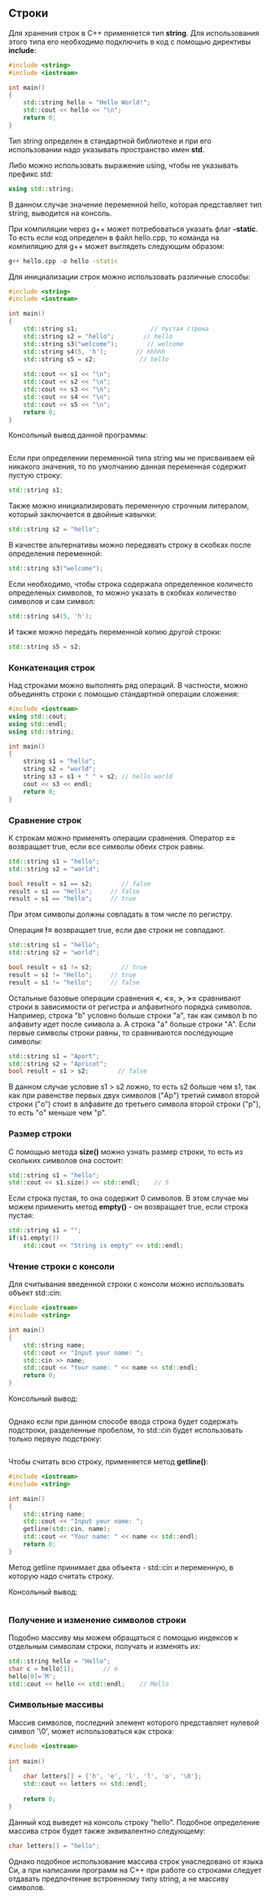 ## Строки

Для хранения строк в C++ применяется тип **string**. Для использования этого типа его необходимо подключить в код с помощью директивы 
**include**:

```cpp
#include <string>
#include <iostream>

int main()
{
    std::string hello = "Hello World!";
    std::cout << hello << "\n";
    return 0;
}
```

Тип string определен в стандартной библиотеке и при его использовании надо указывать пространство имен **std**.

Либо можно использовать выражение using, чтобы не указывать префикс std:

```cpp
using std::string;
```

В данном случае значение переменной hello, которая представляет тип string, выводится на консоль.

При компиляции через g++ может потребоваться указать флаг **-static**. То есть если код определен в файл hello.cpp, 
то команда на компиляцию для g++ может выглядеть следующим образом:

```cpp
g++ hello.cpp -o hello -static
```

Для инициализации строк можно использовать различные способы:

```cpp
#include <string>
#include <iostream>

int main()
{
    std::string s1;                    // пустая строка
    std::string s2 = "hello";        // hello
    std::string s3("welcome");        // welcome
    std::string s4(5, 'h');        // hhhhh
    std::string s5 = s2;            // hello
    
    std::cout << s1 << "\n";
    std::cout << s2 << "\n";
    std::cout << s3 << "\n";
    std::cout << s4 << "\n";
    std::cout << s5 << "\n";
    return 0;
}
```

Консольный вывод данной программы:

```

```

Если при определении переменной типа string мы не присваиваем ей никакого значения, то по умолчанию данная переменная содержит пустую строку:

```cpp
std::string s1;
```

Также можно инициализировать переменную строчным литералом, который заключается в двойные кавычки:

```cpp
std::string s2 = "hello";
```

В качестве альтернативы можно передавать строку в скобках после определения переменной:

```cpp
std::string s3("welcome");
```

Если необходимо, чтобы строка содержала определенное количесто определеных символов, то можно указать в скобках количество символов и сам символ:

```cpp
std::string s4(5, 'h');
```

И также можно передать переменной копию другой строки:

```cpp
std::string s5 = s2;
```

### Конкатенация строк

Над строками можно выполнять ряд операций. В частности, можно объединять строки с помощью стандартной операции сложения:

```cpp
#include <iostream>
using std::cout;
using std::endl;
using std::string;

int main()
{    
    string s1 = "hello";
    string s2 = "world";
    string s3 = s1 + " " + s2; // hello world
    cout << s3 << endl;
    return 0;
}
```

### Сравнение строк

К строкам можно применять операции сравнения. Оператор **==** возвращает true, если все символы обеих строк равны.

```cpp
std::string s1 = "hello";
std::string s2 = "world";

bool result = s1 == s2;        // false
result = s1 == "Hello";     // false
result = s1 == "hello";     // true
```

При этом символы должны совпадать в том числе по регистру.

Операция **!=** возвращает true, если две строки не совпадают.

```cpp
std::string s1 = "hello";
std::string s2 = "world";

bool result = s1 != s2;        // true
result = s1 != "Hello";     // true
result = s1 != "hello";     // false
```

Остальные базовые операции сравнения **<**, **<=**, **>**, **>=** 
сравнивают строки в зависимости от регистра и алфавитного порядка символов. Например, строка "b" условно больше строки "a", так как символ b по алфавиту идет после символа a. 
А строка "a" больше строки "A". Если первые символы строки равны, то сравниваются последующие символы:

```cpp
std::string s1 = "Aport";
std::string s2 = "Apricot";
bool result = s1 > s2;        // false
```

В данном случае условие s1 > s2 ложно, то есть s2 больше чем s1, так как при равенстве первых двух символов ("Ap") третий символ второй 
строки ("o") стоит в алфавите до третьего символа второй строки ("p"), то есть "o" меньше чем "p".

### Размер строки

С помощью метода **size()** можно узнать размер строки, то есть из скольких символов она состоит:

```cpp
std::string s1 = "hello";
std::cout << s1.size() << std::endl;    // 5
```

Если строка пустая, то она содержит 0 символов. В этом случае мы можем применить метод **empty()** - он возвращает true, если строка пустая:

```cpp
std::string s1 = "";
if(s1.empty())
    std::cout << "String is empty" << std::endl;
```

### Чтение строки с консоли

Для считывания введенной строки с консоли можно использовать объект std::cin:

```cpp
#include <iostream>
#include <string>

int main()
{    
    std::string name;
    std::cout << "Input your name: ";
    std::cin >> name;
    std::cout << "Your name: " << name << std::endl;
    return 0;
}
```

Консольный вывод:

```

```

Однако если при данном способе ввода строка будет содержать подстроки, разделенные пробелом, то std::cin будет использовать только первую подстроку:

```

```

Чтобы считать всю строку, применяется метод **getline()**:

```cpp
#include <iostream>
#include <string>

int main()
{    
    std::string name;
    std::cout << "Input your name: ";
    getline(std::cin, name);
    std::cout << "Your name: " << name << std::endl;
    return 0;
}
```

Метод getline принимает два объекта - std::cin и переменную, в которую надо считать строку.

Консольный вывод:

```

```

### Получение и изменение символов строки

Подобно массиву мы можем обращаться с помощью индексов к отдельным символам строки, получать и изменять их:

```cpp
std::string hello = "Hello";
char c = hello[1];        // e
hello[0]='M';
std::cout << hello << std::endl;    // Mello
```

### Символьные массивы

Массив символов, последний элемент которого представляет нулевой символ '\0', может использоваться как строка:

```cpp
#include <iostream>
 
int main()
{
    char letters[] = {'h', 'e', 'l', 'l', 'o', '\0'};
    std::cout << letters << std::endl;
    
    return 0;
}
```

Данный код выведет на консоль строку "hello". Подобное определение массива строк будет также эквивалентно следующему:

```cpp
char letters[] = "hello";
```

Однако подобное использование массива строк унаследовано от языка Си, а при написании программ на С++ при работе со строками 
следует отдавать предпочтение встроенному типу string, а не массиву символов.

